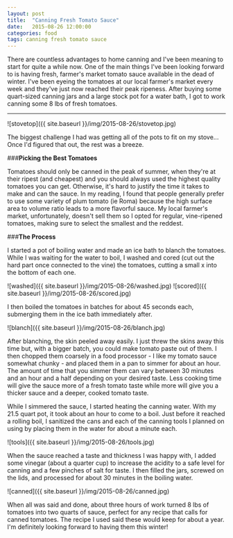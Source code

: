 ```yaml
---
layout: post
title:  "Canning Fresh Tomato Sauce"
date:   2015-08-26 12:00:00
categories: food
tags: canning fresh tomato sauce
---
```


There are countless advantages to home canning and I've been meaning to start for quite a while now. One of the main things I've been looking forward to is having fresh, farmer's market tomato sauce available in the dead of winter. I've been eyeing the tomatoes at our local farmer's market every week and they've just now reached their peak ripeness. After buying some quart-sized canning jars and a large stock pot for a water bath, I got to work canning some 8 lbs of fresh tomatoes.

---

![stovetop]({{ site.baseurl }}/img/2015-08-26/stovetop.jpg)

The biggest challenge I had was getting all of the pots to fit on my stove... Once I'd figured that out, the rest was a breeze.

###**Picking the Best Tomatoes**

Tomatoes should only be canned in the peak of summer, when they're at their ripest (and cheapest) and you should always used the highest quality tomatoes you can get. Otherwise, it's hard to justify the time it takes to make and can the sauce. In my reading, I found that people generally prefer to use some variety of plum tomato (ie Roma) because the high surface area to volume ratio leads to a more flavorful sauce. My local farmer's market, unfortunately, doesn't sell them so I opted for regular, vine-ripened tomatoes, making sure to select the smallest and the reddest.

###**The Process**

I started a pot of boiling water and made an ice bath to blanch the tomatoes. While I was waiting for the water to boil, I washed and cored (cut out the hard part once connected to the vine) the tomatoes, cutting a small x into the bottom of each one.

![washed]({{ site.baseurl }}/img/2015-08-26/washed.jpg)
![scored]({{ site.baseurl }}/img/2015-08-26/scored.jpg)

I then boiled the tomatoes in batches for about 45 seconds each, submerging them in the ice bath immediately after. 

![blanch]({{ site.baseurl }}/img/2015-08-26/blanch.jpg)

After blanching, the skin peeled away easily. I just threw the skins away this time but, with a bigger batch, you could make tomato paste out of them. I then chopped them coarsely in a food processor - I like my tomato sauce somewhat chunky - and placed them in a pan to simmer for about an hour. The amount of time that you simmer them can vary between 30 minutes and an hour and a half depending on your desired taste. Less cooking time will give the sauce more of a fresh tomato taste while more will give you a thicker sauce and a deeper, cooked tomato taste.

While I simmered the sauce, I started heating the canning water. With my 21.5 quart pot, it took about an hour to come to a boil. Just before it reached a rolling boil, I sanitized the cans and each of the canning tools I planned on using by placing them in the water for about a minute each.

![tools]({{ site.baseurl }}/img/2015-08-26/tools.jpg)

When the sauce reached a taste and thickness I was happy with, I added some vinegar (about a quarter cup) to increase the acidity to a safe level for canning and a few pinches of salt for taste. I then filled the jars, screwed on the lids, and processed for about 30 minutes in the boiling water.

![canned]({{ site.baseurl }}/img/2015-08-26/canned.jpg)

When all was said and done, about three hours of work turned 8 lbs of tomatoes into two quarts of sauce, perfect for any recipe that calls for canned tomatoes. The recipe I used said these would keep for about a year. I'm definitely looking forward to having them this winter!